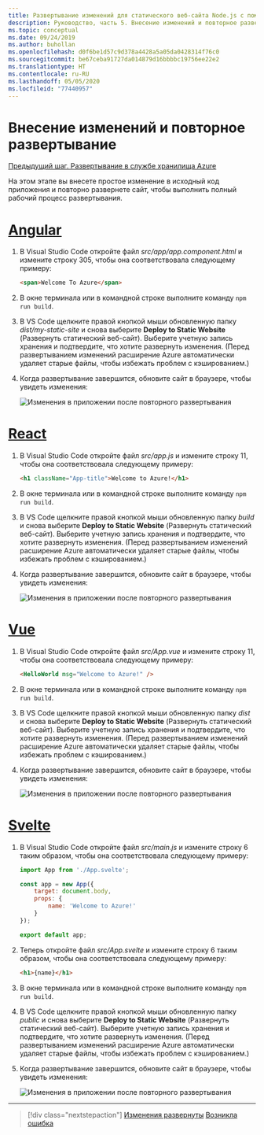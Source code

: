 ```yaml
---
title: Развертывание изменений для статического веб-сайта Node.js с помощью Visual Studio Code
description: Руководство, часть 5. Внесение изменений и повторное развертывание
ms.topic: conceptual
ms.date: 09/24/2019
ms.author: buhollan
ms.openlocfilehash: d0f6be1d57c9d378a4428a5a05da0428314f76c0
ms.sourcegitcommit: be67ceba91727da014879d16bbbbc19756ee22e2
ms.translationtype: HT
ms.contentlocale: ru-RU
ms.lasthandoff: 05/05/2020
ms.locfileid: "77440957"
---
```

# <a name="make-changes-and-redeploy"></a>Внесение изменений и повторное развертывание

[Предыдущий шаг. Развертывание в службе хранилища Azure](tutorial-vscode-static-website-node-04.md)

На этом этапе вы внесете простое изменение в исходный код приложения и повторно развернете сайт, чтобы выполнить полный рабочий процесс развертывания.

# <a name="angular"></a>[Angular](#tab/angular)

1. В Visual Studio Code откройте файл _src/app/app.component.html_ и измените строку 305, чтобы она соответствовала следующему примеру:

    ```html
    <span>Welcome To Azure</span>
    ```

1. В окне терминала или в командной строке выполните команду `npm run build`.

1. В VS Code щелкните правой кнопкой мыши обновленную папку _dist/my-static-site_ и снова выберите **Deploy to Static Website** (Развернуть статический веб-сайт). Выберите учетную запись хранения и подтвердите, что хотите развернуть изменения. (Перед развертыванием изменений расширение Azure автоматически удаляет старые файлы, чтобы избежать проблем с кэшированием.)

1. Когда развертывание завершится, обновите сайт в браузере, чтобы увидеть изменения:

    ![Изменения в приложении после повторного развертывания](media/static-website/updated-azure-app-angular.png)

# <a name="react"></a>[React](#tab/react)

1. В Visual Studio Code откройте файл _src/app.js_ и измените строку 11, чтобы она соответствовала следующему примеру:

    ```html
    <h1 className="App-title">Welcome to Azure!</h1>
    ```

1. В окне терминала или в командной строке выполните команду `npm run build`.

1. В VS Code щелкните правой кнопкой мыши обновленную папку _build_ и снова выберите **Deploy to Static Website** (Развернуть статический веб-сайт). Выберите учетную запись хранения и подтвердите, что хотите развернуть изменения. (Перед развертыванием изменений расширение Azure автоматически удаляет старые файлы, чтобы избежать проблем с кэшированием.)

1. Когда развертывание завершится, обновите сайт в браузере, чтобы увидеть изменения:

    ![Изменения в приложении после повторного развертывания](media/static-website/updated-azure-app-react.png)

# <a name="vue"></a>[Vue](#tab/vue)

1. В Visual Studio Code откройте файл _src/App.vue_ и измените строку 11, чтобы она соответствовала следующему примеру:

    ```html
    <HelloWorld msg="Welcome to Azure!" />
    ```

1. В окне терминала или в командной строке выполните команду `npm run build`.

1. В VS Code щелкните правой кнопкой мыши обновленную папку _dist_ и снова выберите **Deploy to Static Website** (Развернуть статический веб-сайт). Выберите учетную запись хранения и подтвердите, что хотите развернуть изменения. (Перед развертыванием изменений расширение Azure автоматически удаляет старые файлы, чтобы избежать проблем с кэшированием.)

1. Когда развертывание завершится, обновите сайт в браузере, чтобы увидеть изменения:

    ![Изменения в приложении после повторного развертывания](media/static-website/updated-azure-app-vue.png)

# <a name="svelte"></a>[Svelte](#tab/svelte)

1. В Visual Studio Code откройте файл _src/main.js_ и измените строку 6 таким образом, чтобы она соответствовала следующему примеру:

    ```js
    import App from './App.svelte';

    const app = new App({
        target: document.body,
        props: {
            name: 'Welcome to Azure!'
        }
    });

    export default app;
    ```

2. Теперь откройте файл _src/App.svelte_ и измените строку 6 таким образом, чтобы она соответствовала следующему примеру:

    ```html
    <h1>{name}</h1>
    ```

1. В окне терминала или в командной строке выполните команду `npm run build`.

1. В VS Code щелкните правой кнопкой мыши обновленную папку _public_ и снова выберите **Deploy to Static Website** (Развернуть статический веб-сайт). Выберите учетную запись хранения и подтвердите, что хотите развернуть изменения. (Перед развертыванием изменений расширение Azure автоматически удаляет старые файлы, чтобы избежать проблем с кэшированием.)

1. Когда развертывание завершится, обновите сайт в браузере, чтобы увидеть изменения:

    ![Изменения в приложении после повторного развертывания](media/static-website/updated-azure-app-svelte.png)

---

> [!div class="nextstepaction"]
> [Изменения развернуты](tutorial-vscode-static-website-node-06.md) [Возникла ошибка](https://www.research.net/r/PWZWZ52?tutorial=node-deployment-staticwebsite&step=code-change)
